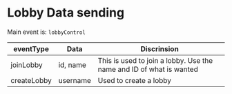 # Lobby Data sending

Main event is: `lobbyControl`

| eventType    | Data | Discrinsion | 
| -------- | ------- | -------- |
| joinLobby  | id, name  | This is used to join a lobby. Use the name and ID of what is wanted | 
| createLobby | username | Used to create a lobby |